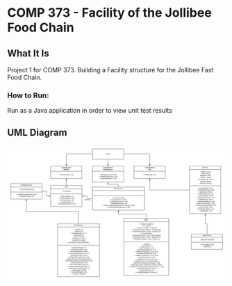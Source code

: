 # COMP 373 - Facility of the Jollibee Food Chain
## What It Is
Project 1 for COMP 373. Building a Facility structure for the Jollibee Fast Food Chain.
### How to Run:
Run as a Java application in order to view unit test results 
## UML Diagram
![UML Diagram](docs/UML.png)

